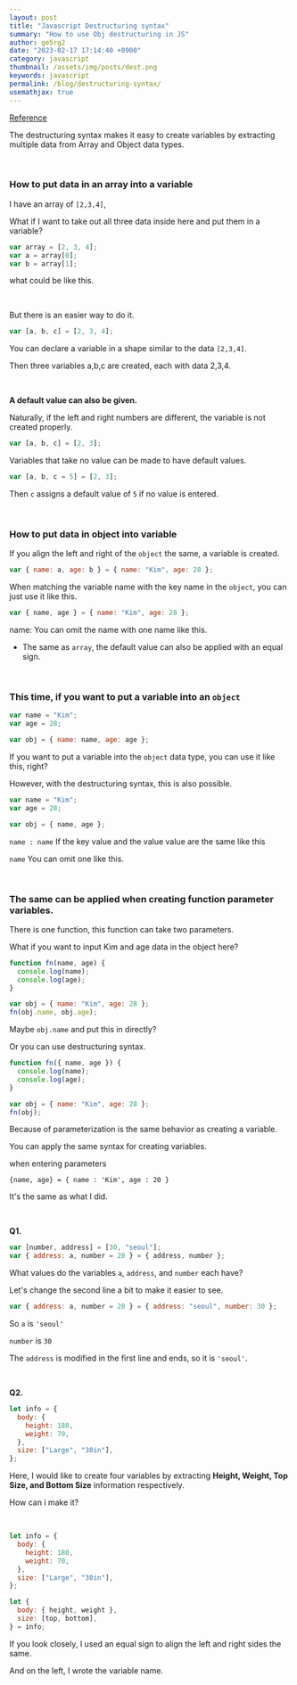 ```yaml
---
layout: post
title: "Javascript Destructuring syntax"
summary: "How to use Obj destructuring in JS"
author: ge5rg2
date: "2023-02-17 17:14:40 +0900"
category: javascript
thumbnail: /assets/img/posts/dest.png
keywords: javascript
permalink: /blog/destructuring-syntax/
usemathjax: true
---
```


[Reference](https://codingapple.com/)

The destructuring syntax makes it easy to create variables by extracting multiple data from Array and Object data types.

<br/>

### **How to put data in an array into a variable**

I have an array of `[2,3,4]`,

What if I want to take out all three data inside here and put them in a variable?

```jsx
var array = [2, 3, 4];
var a = array[0];
var b = array[1];
```

what could be like this.

<br/>

But there is an easier way to do it.

```jsx
var [a, b, c] = [2, 3, 4];
```

You can declare a variable in a shape similar to the data `[2,3,4]`.

Then three variables a,b,c are created, each with data 2,3,4.

<br/>

**A default value can also be given.**

Naturally, if the left and right numbers are different, the variable is not created properly.

```jsx
var [a, b, c] = [2, 3];
```

Variables that take no value can be made to have default values.

```jsx
var [a, b, c = 5] = [2, 3];
```

Then `c` assigns a default value of `5` if no value is entered.

<br/>

### How to put data in object into variable

If you align the left and right of the `object` the same, a variable is created.

```jsx
var { name: a, age: b } = { name: "Kim", age: 28 };
```

When matching the variable name with the key name in the `object`, you can just use it like this.

```jsx
var { name, age } = { name: "Kim", age: 28 };
```

name: You can omit the name with one name like this.

- The same as `array`, the default value can also be applied with an equal sign.

<br/>

### This time, if you want to put a variable into an `object`

```jsx
var name = "Kim";
var age = 28;

var obj = { name: name, age: age };
```

If you want to put a variable into the `object` data type, you can use it like this, right?

However, with the destructuring syntax, this is also possible.

```jsx
var name = "Kim";
var age = 28;

var obj = { name, age };
```

`name : name` If the key value and the value value are the same like this

`name` You can omit one like this.

<br/>

### The same can be applied when creating function parameter variables.

There is one function, this function can take two parameters.

What if you want to input Kim and age data in the object here?

```jsx
function fn(name, age) {
  console.log(name);
  console.log(age);
}

var obj = { name: "Kim", age: 28 };
fn(obj.name, obj.age);
```

Maybe `obj.name` and put this in directly?

Or you can use destructuring syntax.

```jsx
function fn({ name, age }) {
  console.log(name);
  console.log(age);
}

var obj = { name: "Kim", age: 28 };
fn(obj);
```

Because of parameterization is the same behavior as creating a variable.

You can apply the same syntax for creating variables.

when entering parameters

`{name, age} = { name : 'Kim', age : 20 }`

It's the same as what I did.

<br/>

**Q1.**

```jsx
var [number, address] = [30, "seoul"];
var { address: a, number = 20 } = { address, number };
```

What values do the variables `a`, `address`, and `number` each have?

Let's change the second line a bit to make it easier to see.

```jsx
var { address: a, number = 20 } = { address: "seoul", number: 30 };
```

So `a` is `'seoul'`

`number` is `30`

The `address` is modified in the first line and ends, so it is `'seoul'`.

<br/>

**Q2.**

```jsx
let info = {
  body: {
    height: 180,
    weight: 70,
  },
  size: ["Large", "30in"],
};
```

Here, I would like to create four variables by extracting **Height, Weight, Top Size, and Bottom Size** information respectively.

How can i make it?

<br/>

```jsx
let info = {
  body: {
    height: 180,
    weight: 70,
  },
  size: ["Large", "30in"],
};

let {
  body: { height, weight },
  size: [top, bottom],
} = info;
```

If you look closely, I used an equal sign to align the left and right sides the same.

And on the left, I wrote the variable name.

<br/>
